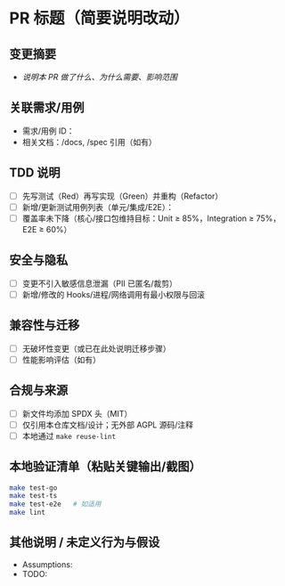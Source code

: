# PR 标题（简要说明改动）

## 变更摘要
- _说明本 PR 做了什么、为什么需要、影响范围_

## 关联需求/用例
- 需求/用例 ID：
- 相关文档：/docs, /spec 引用（如有）

## TDD 说明
- [ ] 先写测试（Red）再写实现（Green）并重构（Refactor）
- [ ] 新增/更新测试用例列表（单元/集成/E2E）：
- [ ] 覆盖率未下降（核心/接口包维持目标：Unit ≥ 85%，Integration ≥ 75%，E2E ≥ 60%）

## 安全与隐私
- [ ] 变更不引入敏感信息泄漏（PII 已匿名/裁剪）
- [ ] 新增/修改的 Hooks/进程/网络调用有最小权限与回滚

## 兼容性与迁移
- [ ] 无破坏性变更（或已在此处说明迁移步骤）
- [ ] 性能影响评估（如有）

## 合规与来源
- [ ] 新文件均添加 SPDX 头（MIT）
- [ ] 仅引用本仓库文档/设计；无外部 AGPL 源码/注释
- [ ] 本地通过 `make reuse-lint`

## 本地验证清单（粘贴关键输出/截图）
```bash
make test-go
make test-ts
make test-e2e   # 如适用
make lint
```

## 其他说明 / 未定义行为与假设
- Assumptions:
- TODO:
